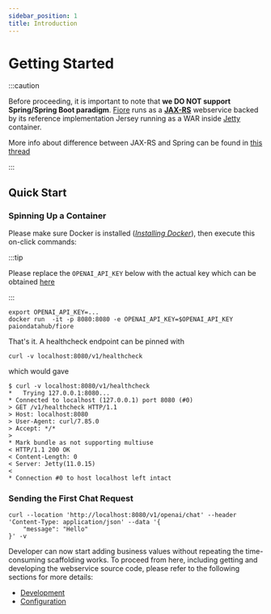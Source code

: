 ```yaml
---
sidebar_position: 1
title: Introduction
---
```


Getting Started
===============

:::caution

Before proceeding, it is important to note that __we DO NOT support Spring/Spring Boot paradigm__. [Fiore] runs as a
__[JAX-RS]__ webservice backed by its reference implementation Jersey running as a WAR inside [Jetty] container.

More info about difference between JAX-RS and Spring can be found in [this thread](https://stackoverflow.com/a/42955575)

:::

Quick Start
-----------

### Spinning Up a Container

Please make sure Docker is installed
([_Installing Docker_](https://docs.docker.com/desktop/setup/install/mac-install/)), then execute this on-click
commands:

:::tip

Please replace the `OPENAI_API_KEY` below with the actual key which can be obtained
[here](https://platform.openai.com/api-keys)

:::

```console
export OPENAI_API_KEY=...
docker run  -it -p 8080:8080 -e OPENAI_API_KEY=$OPENAI_API_KEY paiondatahub/fiore
```

That's it. A healthcheck endpoint can be pinned with

```console
curl -v localhost:8080/v1/healthcheck
```

which would gave

```console
$ curl -v localhost:8080/v1/healthcheck
*   Trying 127.0.0.1:8080...
* Connected to localhost (127.0.0.1) port 8080 (#0)
> GET /v1/healthcheck HTTP/1.1
> Host: localhost:8080
> User-Agent: curl/7.85.0
> Accept: */*
>
* Mark bundle as not supporting multiuse
< HTTP/1.1 200 OK
< Content-Length: 0
< Server: Jetty(11.0.15)
<
* Connection #0 to host localhost left intact
```

### Sending the First Chat Request

```console
curl --location 'http://localhost:8080/v1/openai/chat' --header 'Content-Type: application/json' --data '{
    "message": "Hello"
}' -v
```

Developer can now start adding business values without repeating the time-consuming scaffolding works. To proceed from
here, including getting and developing the webservice source code, please refer to the following sections for more
details:

- [Development](development)
- [Configuration](configuration)

[JAX-RS]: https://jcp.org/en/jsr/detail?id=370
[Fiore]: https://fiore.paion-data.com/
[Jetty]: https://en.wikipedia.org/wiki/Jetty_(web_server)
